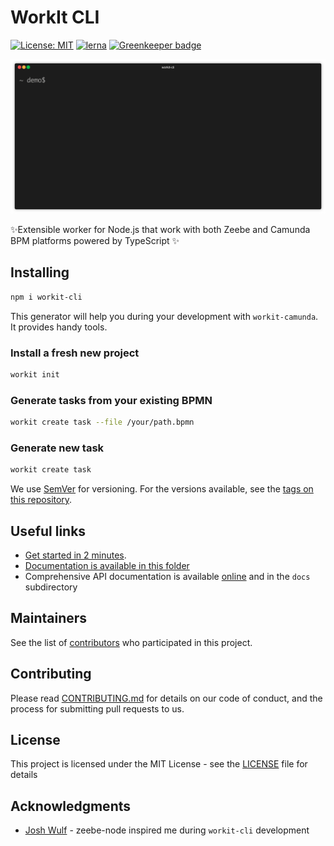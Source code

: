 # WorkIt CLI

[![License: MIT](https://img.shields.io/badge/License-MIT-blue.svg)](LICENSE) [![lerna](https://img.shields.io/badge/maintained%20with-lerna-cc00ff.svg)](https://lerna.js.org/) [![Greenkeeper badge](https://badges.greenkeeper.io/VilledeMontreal/workit.svg)](https://greenkeeper.io/)

<p align="center"><img src="https://raw.githubusercontent.com/VilledeMontreal/workit/master/.repo/render1561149492572.gif?raw=true"/></p>

✨Extensible worker for Node.js that work with both Zeebe and Camunda BPM platforms powered by TypeScript ✨

## Installing

```bash
npm i workit-cli
```

This generator will help you during your development with `workit-camunda`. It provides handy tools.

### Install a fresh new project

```bash
workit init
```
### Generate tasks from your existing BPMN

```bash
workit create task --file /your/path.bpmn
```

### Generate new task

```bash
workit create task
```

We use [SemVer](http://semver.org/) for versioning. For the versions available, see the [tags on this repository](https://github.com/VilledeMontreal/workit/tags).

## Useful links
-   [Get started in 2 minutes](https://github.com/VilledeMontreal/workit/blob/master/packages/workit-camunda/.docs/WORKER.md).
-   [Documentation is available in this folder](https://github.com/VilledeMontreal/workit/tree/master/packages/workit-camunda/.docs)
-   Comprehensive API documentation is available [online](https://villedemontreal.github.io/workit/) and in the `docs` subdirectory

## Maintainers

See the list of [contributors](CONTRIBUTORS.md) who participated in this project.

## Contributing

Please read [CONTRIBUTING.md](CONTRIBUTING.md) for details on our code of conduct, and the process for submitting pull requests to us.

## License

This project is licensed under the MIT License - see the [LICENSE](LICENSE) file for details

## Acknowledgments

*   [Josh Wulf](https://github.com/jwulf) - zeebe-node inspired me during `workit-cli` development
